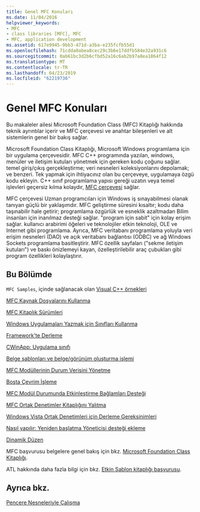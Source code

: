 ```yaml
---
title: Genel MFC Konuları
ms.date: 11/04/2016
helpviewer_keywords:
- MFC
- class libraries [MFC], MFC
- MFC, application development
ms.assetid: 617e9945-9bb3-471d-a3ba-e235fcfb55d1
ms.openlocfilehash: 71cdda0abea8cec29c3b6e17ddfb584e32a931c6
ms.sourcegitcommit: 0ab61bc3d2b6cfbd52a16c6ab2b97a8ea1864f12
ms.translationtype: MT
ms.contentlocale: tr-TR
ms.lasthandoff: 04/23/2019
ms.locfileid: "62219736"
---
```

# <a name="general-mfc-topics"></a>Genel MFC Konuları

Bu makaleler ailesi Microsoft Foundation Class (MFC) Kitaplığı hakkında teknik ayrıntılar içerir ve MFC çerçevesi ve anahtar bileşenleri ve alt sistemlerin genel bir bakış sağlar.

Microsoft Foundation Class Kitaplığı, Microsoft Windows programlama için bir uygulama çerçevesidir. MFC C++ programında yazılan, windows, menüler ve iletişim kutuları yönetmek için gereken kodu çoğunu sağlar. temel giriş/çıkış gerçekleştirme; veri nesneleri koleksiyonlarını depolamak; ve benzeri. Tek yapmak için ihtiyacınız olan bu çerçeveye, uygulamaya özgü kodu ekleyin. C++ sınıf programlama yapısı gereği uzatın veya temel işlevleri geçersiz kılma kolaydır, [MFC çerçevesi](../mfc/framework-mfc.md) sağlar.

MFC çerçevesi Uzman programcıları için Windows iş sınayabilmesi olanak tanıyan güçlü bir yaklaşımdır. MFC geliştirme süresini kısaltır; kodu daha taşınabilir hale getirir; programlama özgürlük ve esneklik azaltmadan Bilim insanları için inanılmaz desteği sağlar. "program için sabit" için kolay erişim sağlar. kullanıcı arabirimi öğeleri ve teknolojiler etkin teknoloji, OLE ve Internet gibi programlama. Ayrıca, MFC veritabanı programlama yoluyla veri erişim nesneleri (DAO) ve açık veritabanı bağlantısı (ODBC) ve ağ Windows Sockets programlama basitleştirir. MFC özellik sayfaları ("sekme iletişim kutuları") ve baskı önizlemeyi kayan, özelleştirilebilir araç çubukları gibi program özellikleri kolaylaştırır.

## <a name="in-this-section"></a>Bu Bölümde

`MFC Samples`, içinde sağlanacak olan [Visual C++ örnekleri](../overview/visual-cpp-samples.md)

[MFC Kaynak Dosyalarını Kullanma](../mfc/using-the-mfc-source-files.md)

[MFC Kitaplık Sürümleri](../mfc/mfc-library-versions.md)

[Windows Uygulamaları Yazmak için Sınıfları Kullanma](../mfc/using-the-classes-to-write-applications-for-windows.md)

[Framework'te Derleme](../mfc/building-on-the-framework.md)

[CWinApp: Uygulama sınıfı](../mfc/cwinapp-the-application-class.md)

[Belge şablonları ve belge/görünüm oluşturma işlemi](../mfc/document-templates-and-the-document-view-creation-process.md)

[MFC Modüllerinin Durum Verisini Yönetme](../mfc/managing-the-state-data-of-mfc-modules.md)

[Boşta Çevrim İşleme](../mfc/idle-loop-processing.md)

[MFC Modül Durumunda Etkinleştirme Bağlamları Desteği](../mfc/support-for-activation-contexts-in-the-mfc-module-state.md)

[MFC Ortak Denetimler Kitaplığını Yalıtma](../mfc/isolation-of-the-mfc-common-controls-library.md)

[Windows Vista Ortak Denetimleri için Derleme Gereksinimleri](../mfc/build-requirements-for-windows-vista-common-controls.md)

[Nasıl yapılır: Yeniden başlatma Yöneticisi desteği ekleme](../mfc/how-to-add-restart-manager-support.md)

[Dinamik Düzen](../mfc/dynamic-layout.md)

MFC başvurusu belgelere genel bakış için bkz. [Microsoft Foundation Class Kitaplığı](../mfc/mfc-desktop-applications.md).

ATL hakkında daha fazla bilgi için bkz. [Etkin Şablon kitaplığı başvurusu](../atl/atl-class-overview.md).

## <a name="see-also"></a>Ayrıca bkz.

[Pencere Nesneleriyle Çalışma](../mfc/working-with-window-objects.md)
